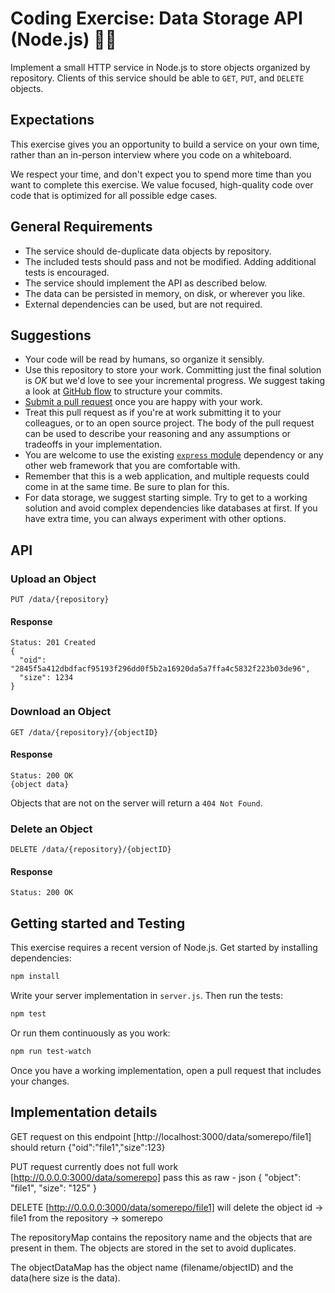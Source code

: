 # Coding Exercise: Data Storage API (Node.js) :turtle::rocket:

Implement a small HTTP service in Node.js to store objects organized by repository.
Clients of this service should be able to `GET`, `PUT`, and `DELETE` objects.

## Expectations

This exercise gives you an opportunity to build a service on your own time, rather than an in-person interview where you code on a whiteboard.

We respect your time, and don't expect you to spend more time than you want to complete this exercise. We value focused, high-quality code over code that is optimized for all possible edge cases.

## General Requirements

- The service should de-duplicate data objects by repository.
- The included tests should pass and not be modified. Adding additional tests is encouraged.
- The service should implement the API as described below.
- The data can be persisted in memory, on disk, or wherever you like.
- External dependencies can be used, but are not required.

## Suggestions

- Your code will be read by humans, so organize it sensibly.
- Use this repository to store your work. Committing just the final solution is _OK_ but we'd love to see your incremental progress. We suggest taking a look at [GitHub flow](https://guides.github.com/introduction/flow/) to structure your commits.
- [Submit a pull request](https://help.github.com/articles/creating-a-pull-request/) once you are happy with your work.
- Treat this pull request as if you're at work submitting it to your colleagues, or to an open source project. The body of the pull request can be used to describe your reasoning and any assumptions or tradeoffs in your implementation.
- You are welcome to use the existing [`express` module](https://www.npmjs.com/package/express) dependency or any other web framework that you are comfortable with.
- Remember that this is a web application, and multiple requests could come in at the same time. Be sure to plan for this.
- For data storage, we suggest starting simple. Try to get to a working solution and avoid complex dependencies like databases at first. If you have extra time, you can always experiment with other options.

## API

### Upload an Object

```
PUT /data/{repository}
```

#### Response

```
Status: 201 Created
{
  "oid": "2845f5a412dbdfacf95193f296dd0f5b2a16920da5a7ffa4c5832f223b03de96",
  "size": 1234
}
```

### Download an Object

```
GET /data/{repository}/{objectID}
```

#### Response

```
Status: 200 OK
{object data}
```

Objects that are not on the server will return a `404 Not Found`.

### Delete an Object

```
DELETE /data/{repository}/{objectID}
```

#### Response

```
Status: 200 OK
```

## Getting started and Testing

This exercise requires a recent version of Node.js. Get started by installing dependencies:

```sh
npm install
```

Write your server implementation in `server.js`. Then run the tests:

```sh
npm test
```

Or run them continuously as you work:

```sh
npm run test-watch
```

Once you have a working implementation, open a pull request that includes your changes.

## Implementation details

GET request on this endpoint
[http://localhost:3000/data/somerepo/file1]
should return
{"oid":"file1","size":123}

PUT request currently does not full work
[http://0.0.0.0:3000/data/somerepo]
pass this as raw - json
{
"object": "file1",
"size": "125"
}

DELETE
[http://0.0.0.0:3000/data/somerepo/file1]
will delete the object id -> file1 from the repository -> somerepo

The repositoryMap contains the repository name and the objects that are present in them. The objects are stored in the set to avoid duplicates.

The objectDataMap has the object name (filename/objectID) and the data(here size is the data).
